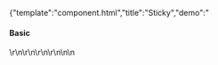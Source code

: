 {"template":"component.html","title":"Sticky","demo":"<h4>Basic</h4>\r\n\r\n<!-- START: FIRSTDEMO -->\r\n\r\n<style>\n\t.sticky_container { background: #eee; height: 500px; }\n\t.sticky_element { border-radius: 2px; color: white; font-size: 12px; height: 50px; line-height: 50px; overflow: hidden; padding: 0; text-align: center; width: 100%; }\n\t.sticky_element.s1 { background: #455a64; z-index: 10; }\n\t.sticky_element.s2  { background: #00bcd4; }\n\t.sticky_element.s3   { background: #0097A7; }\n</style>\n\n<script>\n$(document).ready(function() {\n\t$(\".sticky_element\").on(\"stuck.sticky\", function() {\n\t\tconsole.log(\"stuck\", this);\n\t}).on(\"unstuck.sticky\", function() {\n\t\tconsole.log(\"unstuck\", this);\n\t}).on(\"passed.sticky\", function() {\n\t\tconsole.log(\"passed\", this);\n\t});\n});\n</script>\n\r\n<!-- <div class=\"demo_container\">\n\t<div class=\"demo_example\"> -->\n\t\t<div class=\"sticky_element s1 js-sticky\" data-sticky-options='{\"offset\":50}'>Sticky Element</div>\n\t<!-- </div>\r\n\t<div class=\"demo_code\"> -->\r\n\t\t<pre><code class=\"language-html\">&lt;div class=&quot;stickey&quot;&gt;Sticky Element&lt;/div&gt;</code></pre>\r\n\t\t<pre><code class=\"language-javascript\">$(\".sticky\").sticky({\n\toffset: 50\n});</code></pre>\r\n\t<!-- </div>\r\n</div> -->\n\r\n<!-- END: FIRSTDEMO -->\n\n<br><br>\n\n<h3>Container</h3>\n<!-- <div class=\"demo_container\">\n\t<div class=\"demo_example\"> -->\n\n\t\t<div class=\"sticky_container sticky_2\">\n\t\t\t<div class=\"sticky_element s2 js-sticky\" data-sticky-options='{\"offset\":100}' data-sticky-container=\".sticky_2\">Sticky Element</div>\n\t\t</div>\n\n\t\t<div class=\"sticky_container sticky_3\">\n\t\t\t<div class=\"sticky_element s3 js-sticky\" data-sticky-options='{\"offset\":100}' data-sticky-container=\".sticky_3\">Sticky Element</div>\n\t\t</div>\n\n\t\t<div class=\"sticky_container sticky_4\">\n\t\t\t<div class=\"sticky_element s2 js-sticky\" data-sticky-options='{\"offset\":100}' data-sticky-container=\".sticky_4\">Sticky Element</div>\n\t\t</div>\n\n\t\t<div class=\"sticky_container sticky_5\">\n\t\t\t<div class=\"sticky_element s3 js-sticky\" data-sticky-options='{\"offset\":100}' data-sticky-container=\".sticky_5\">Sticky Element</div>\n\t\t</div>\n\n\t<!-- </div>\n\t<div class=\"demo_code\"> -->\n\t\t<pre><code class=\"language-html\">&lt;div class=&quot;stickey_container&quot;&gt;\n\t&lt;div class=&quot;stickey&quot; data-sticky-container=&quot;.stickey_container&quot;&gt;Sticky Element&lt;/div&gt;\n&lt;/div&gt;</code></pre>\n\t\t<pre><code class=\"language-javascript\">$(\".stickey\").stickey({\n\toffset: 100\n});</code></pre>\n\t<!-- </div>\n</div> -->\n","asset_root":"../","year":2017}

 #Sticky Demo
<p class="back_link"><a href="https://formstone.it/components/sticky">View Documentation</a></p>